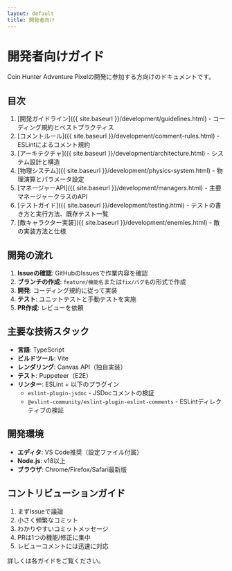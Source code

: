 ```yaml
---
layout: default
title: 開発者向け
---
```


# 開発者向けガイド

Coin Hunter Adventure Pixelの開発に参加する方向けのドキュメントです。

## 目次

1. [開発ガイドライン]({{ site.baseurl }}/development/guidelines.html) - コーディング規約とベストプラクティス
2. [コメントルール]({{ site.baseurl }}/development/comment-rules.html) - ESLintによるコメント規約
3. [アーキテクチャ]({{ site.baseurl }}/development/architecture.html) - システム設計と構造
4. [物理システム]({{ site.baseurl }}/development/physics-system.html) - 物理演算とパラメータ設定
5. [マネージャーAPI]({{ site.baseurl }}/development/managers.html) - 主要マネージャークラスのAPI
6. [テストガイド]({{ site.baseurl }}/development/testing.html) - テストの書き方と実行方法、既存テスト一覧
7. [敵キャラクター実装]({{ site.baseurl }}/development/enemies.html) - 敵の実装方法と仕様

## 開発の流れ

1. **Issueの確認**: GitHubのIssuesで作業内容を確認
2. **ブランチの作成**: `feature/機能名`または`fix/バグ名`の形式で作成
3. **開発**: コーディング規約に従って実装
4. **テスト**: ユニットテストと手動テストを実施
5. **PR作成**: レビューを依頼

## 主要な技術スタック

- **言語**: TypeScript
- **ビルドツール**: Vite
- **レンダリング**: Canvas API（独自実装）
- **テスト**: Puppeteer（E2E）
- **リンター**: ESLint + 以下のプラグイン
  - `eslint-plugin-jsdoc` - JSDocコメントの検証
  - `@eslint-community/eslint-plugin-eslint-comments` - ESLintディレクティブの検証

## 開発環境

- **エディタ**: VS Code推奨（設定ファイル付属）
- **Node.js**: v18以上
- **ブラウザ**: Chrome/Firefox/Safari最新版

## コントリビューションガイド

1. まずIssueで議論
2. 小さく頻繁なコミット
3. わかりやすいコミットメッセージ
4. PRは1つの機能/修正に集中
5. レビューコメントには迅速に対応

詳しくは各ガイドをご覧ください。